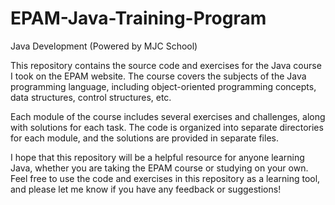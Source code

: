 # EPAM-Java-Training-Program
Java Development (Powered by MJC School)

This repository contains the source code and exercises for the Java course I took on the EPAM website. 
The course covers the subjects of the Java programming language, including object-oriented programming concepts, data structures, control structures, etc.

Each module of the course includes several exercises and challenges, along with solutions for each task. The code is organized into separate directories for each module, and the solutions are provided in separate files. 

I hope that this repository will be a helpful resource for anyone learning Java, whether you are taking the EPAM course or studying on your own. Feel free to use the code and exercises in this repository as a learning tool, and please let me know if you have any feedback or suggestions!
